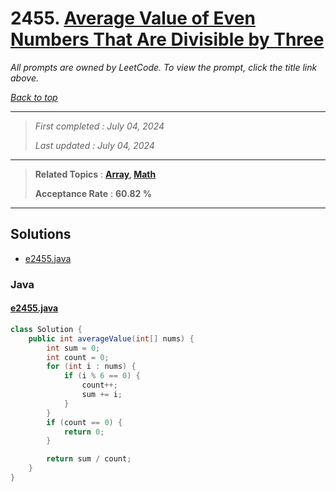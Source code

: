 # 2455. [Average Value of Even Numbers That Are Divisible by Three](<https://leetcode.com/problems/average-value-of-even-numbers-that-are-divisible-by-three>)

*All prompts are owned by LeetCode. To view the prompt, click the title link above.*

*[Back to top](<../README.md>)*

------

> *First completed : July 04, 2024*
>
> *Last updated : July 04, 2024*

------

> **Related Topics** : **[Array](<by_topic/Array.md>), [Math](<by_topic/Math.md>)**
>
> **Acceptance Rate** : **60.82 %**

------

## Solutions

- [e2455.java](<../my-submissions/e2455.java>)
### Java
#### [e2455.java](<../my-submissions/e2455.java>)
```Java
class Solution {
    public int averageValue(int[] nums) {
        int sum = 0;
        int count = 0;
        for (int i : nums) {
            if (i % 6 == 0) {
                count++;
                sum += i;
            }
        }
        if (count == 0) {
            return 0;
        }

        return sum / count;
    }
}
```

